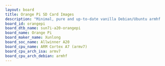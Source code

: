 ```yaml
---
layout: board
title: Orange Pi SD Card Images
description: "Minimal, pure and up-to-date vanilla Debian/Ubuntu armhf SD card images for Orange Pi by Xunlong, SoC: Allwinner A20, CPU ISA: armv7"
board_id: orangepi
board_dtb_name: sun7i-a20-orangepi
board_name: Orange Pi
board_maker_name: Xunlong
board_soc_name: Allwinner A20
board_cpu_name: ARM Cortex A7 (armv7)
board_cpu_arch_isa: armv7
board_cpu_arch_debian: armhf
---
```

